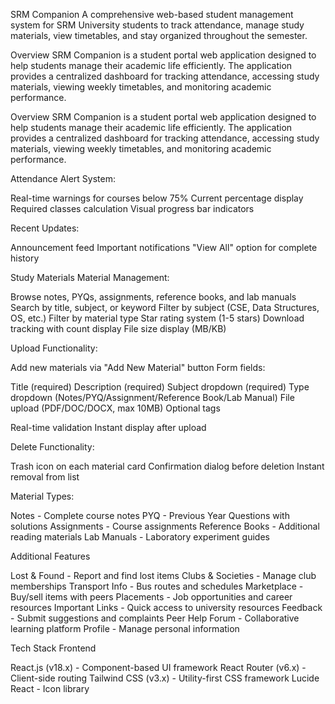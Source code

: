 SRM Companion 
A comprehensive web-based student management system for SRM University students to track attendance, manage study materials, view timetables, and stay organized throughout the semester.

Overview
SRM Companion is a student portal web application designed to help students manage their academic life efficiently. The application provides a centralized dashboard for tracking attendance, accessing study materials, viewing weekly timetables, and monitoring academic performance.

Overview
SRM Companion is a student portal web application designed to help students manage their academic life efficiently. The application provides a centralized dashboard for tracking attendance, accessing study materials, viewing weekly timetables, and monitoring academic performance.

Attendance Alert System:

Real-time warnings for courses below 75%
Current percentage display
Required classes calculation
Visual progress bar indicators

Recent Updates:

Announcement feed
Important notifications
"View All" option for complete history

Study Materials
Material Management:

Browse notes, PYQs, assignments, reference books, and lab manuals
Search by title, subject, or keyword
Filter by subject (CSE, Data Structures, OS, etc.)
Filter by material type
Star rating system (1-5 stars)
Download tracking with count display
File size display (MB/KB)

Upload Functionality:

Add new materials via "Add New Material" button
Form fields:

Title (required)
Description (required)
Subject dropdown (required)
Type dropdown (Notes/PYQ/Assignment/Reference Book/Lab Manual)
File upload (PDF/DOC/DOCX, max 10MB)
Optional tags


Real-time validation
Instant display after upload

Delete Functionality:

Trash icon on each material card
Confirmation dialog before deletion
Instant removal from list

Material Types:

Notes - Complete course notes
PYQ - Previous Year Questions with solutions
Assignments - Course assignments
Reference Books - Additional reading materials
Lab Manuals - Laboratory experiment guides

Additional Features

Lost & Found - Report and find lost items
Clubs & Societies - Manage club memberships
Transport Info - Bus routes and schedules
Marketplace - Buy/sell items with peers
Placements - Job opportunities and career resources
Important Links - Quick access to university resources
Feedback - Submit suggestions and complaints
Peer Help Forum - Collaborative learning platform
Profile - Manage personal information

Tech Stack
Frontend

React.js (v18.x) - Component-based UI framework
React Router (v6.x) - Client-side routing
Tailwind CSS (v3.x) - Utility-first CSS framework
Lucide React - Icon library
